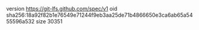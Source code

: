version https://git-lfs.github.com/spec/v1
oid sha256:18a92f82b1e76549e71244f9eb3aa25de71b4866650e3ca6ab65a5455596a532
size 30351
